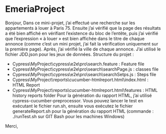 # EmeriaProject
Bonjour, 
Dans ce mini-projet, j’ai effectué une recherche sur les appartements à louer à Paris 75.
Ensuite j’ai vérifié que la page des résultats a été bien affiché en vérifiant l’existence du bloc de l’entête, puis j’ai vérifié que l’expression « à louer » est bien affichée dans le titre de chaque annonce (comme c’est un mini projet, j’ai fait la vérification uniquement sur la première page).
Après, j’ai vérifié la ville de chaque annonce. 
J’ai utilisé le fichier JDD.json pour les jeux de données.
Structure du projet :
-	Cypress\MyProject\cypress\e2e\pro\search.feature : Feature file
-	Cypress\MyProject\cypress\e2e\pro\search\searchPage.js : classes file 
-	Cypress\MyProject\cypress\e2e\pro\search\searchSetps.js : Steps file
-	Cypress\MyProject\reports\cucumber-htmlreport.html\index.html : HTML Report
-	Cypress\MyProject\reports\cucumber-htmlreport.html\features : HTML history reports folder
Pour la génération du rapport HTML, j’ai utilisé cypress-cucumber-preprocessor.
Vous pouvez lancer le test en exécutant le fichier run.sh, ensuite vous exécutez le fichier generateReport.sh pour la génération du rapport HTML (commande : ./runTest.sh sur GIT Bash pour les machines Windows)

Merci,
